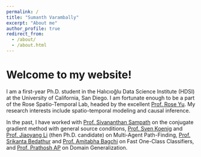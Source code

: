 ```yaml
---
permalink: /
title: "Sumanth Varambally"
excerpt: "About me"
author_profile: true
redirect_from: 
  - /about/
  - /about.html
---
```


Welcome to my website!
======

I am a first-year Ph.D. student in the Halıcıoğlu Data Science Institute (HDSI) at the University of California, San Diego. I am fortunate enough to be a part of the Rose Spatio-Temporal Lab, headed by the excellent [Prof. Rose Yu](https://roseyu.com/). My research interests include spatio-temporal modeling and causal inference.

In the past, I have worked with [Prof. Sivananthan Sampath]() on the conjugate gradient method with general source conditions, [Prof. Sven Koenig]() and [Prof. Jiaoyang Li](https://jiaoyangli.me/) (then Ph.D. candidate) on Multi-Agent Path-Finding, [Prof. Srikanta Bedathur]() and [Prof. Amitabha Bagchi]() on Fast One-Class Classifiers, and [Prof. Prathosh AP]() on Domain Generalization.


